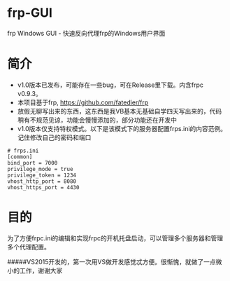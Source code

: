 # frp-GUI
frp Windows GUI - 快速反向代理frp的Windows用户界面

# 简介
* v1.0版本已发布，可能存在一些bug，可在Release里下载。内含frpc v0.9.3。
* 本项目基于frp, https://github.com/fatedier/frp
* 放假无聊写出来的东西，这东西是我VB基本无基础自学四天写出来的，代码稍有不规范见谅，功能会慢慢添加的，部分功能还在开发中
* v1.0版本仅支持特权模式。以下是该模式下的服务器配置frps.ini的内容范例。记住修改自己的密码和端口
```
# frps.ini
[common]
bind_port = 7000
privilege_mode = true
privilege_token = 1234
vhost_http_port = 8080
vhost_https_port = 4430
```
# 目的
为了方便frpc.ini的编辑和实现frpc的开机托盘启动，可以管理多个服务器和管理多个代理配置。

#####VS2015开发的，第一次用VS做开发感觉忒方便。很惭愧，就做了一点微小的工作，谢谢大家
